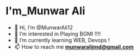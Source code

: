 <h1 align="Centre">I'm_Munwar Ali</h1>

- 👋 Hi, I’m @MunwarAli12
- 👀 I’m interested in Playing BGMI !!!!           
- 🌱 I’m currently learning WEB, Devops ! 
- 📫 How to reach me **munwaralijmd@gmail.com**

<!---
MunwarAli12/MunwarAli12 is a ✨ special ✨ repository because its `README.md` (this file) appears on your GitHub profile.
You can click the Preview link to take a look at your changes.
--->
